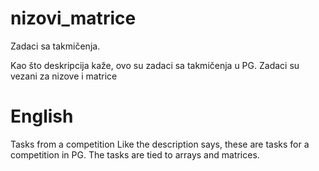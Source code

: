# nizovi_matrice
Zadaci sa takmičenja.

Kao što deskripcija kaže, ovo su zadaci sa takmičenja u PG.
Zadaci su vezani za nizove i matrice

# English
Tasks from a competition
Like the description says, these are tasks for a competition in PG.
The tasks are tied to arrays and matrices.
